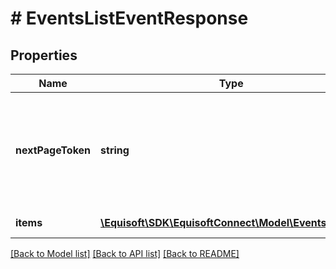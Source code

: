 # # EventsListEventResponse

## Properties

Name | Type | Description | Notes
------------ | ------------- | ------------- | -------------
**nextPageToken** | **string** | Opaque token used to get the next page of the result. Omitted if no more results.. | [optional]
**items** | [**\Equisoft\SDK\EquisoftConnect\Model\EventsEvent[]**](EventsEvent.md) | List of events. |

[[Back to Model list]](../../README.md#models) [[Back to API list]](../../README.md#endpoints) [[Back to README]](../../README.md)
